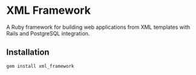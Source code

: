 # XML Framework

A Ruby framework for building web applications from XML templates with Rails and PostgreSQL integration.

## Installation

```bash
gem install xml_framework
